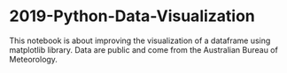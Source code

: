 # 2019-Python-Data-Visualization

This notebook is about improving the visualization of a dataframe using matplotlib library.
Data are public and come from the Australian Bureau of Meteorology.

